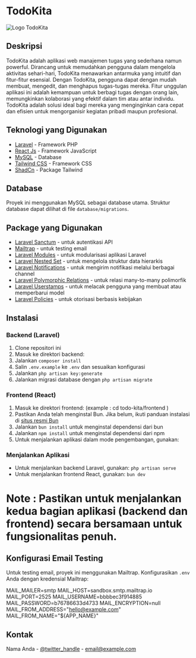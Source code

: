 # TodoKita

![Logo TodoKita](url_logo_todokita.png)

## Deskripsi

TodoKita adalah aplikasi web manajemen tugas yang sederhana namun powerful. Dirancang untuk memudahkan pengguna dalam mengelola aktivitas sehari-hari, TodoKita menawarkan antarmuka yang intuitif dan fitur-fitur esensial. Dengan TodoKita, pengguna dapat dengan mudah membuat, mengedit, dan menghapus tugas-tugas mereka. Fitur unggulan aplikasi ini adalah kemampuan untuk berbagi tugas dengan orang lain, memungkinkan kolaborasi yang efektif dalam tim atau antar individu. TodoKita adalah solusi ideal bagi mereka yang menginginkan cara cepat dan efisien untuk mengorganisir kegiatan pribadi maupun profesional.

## Teknologi yang Digunakan

- [Laravel](https://laravel.com/) - Framework PHP
- [React Js](https://react.dev/) - Framework JavaScript
- [MySQL](https://www.mysql.com/) - Database
- [Tailwind CSS](https://tailwindcss.com/) - Framework CSS
- [ShadCn](https://ui.shadcn.com/) - Package Tailwind

## Database

Proyek ini menggunakan MySQL sebagai database utama. Struktur database dapat dilihat di file `database/migrations`.

## Package yang Digunakan

- [Laravel Sanctum](https://laravel.com/docs/8.x/sanctum) - untuk autentikasi API
- [Mailtrap](https://mailtrap.io/) - untuk testing email
- [Laravel Modules](https://github.com/nWidart/laravel-modules) - untuk modularisasi aplikasi Laravel
- [Laravel Nested Set](https://github.com/lazychaser/laravel-nestedset) - untuk mengelola struktur data hierarkis
- [Laravel Notifications](https://laravel.com/docs/11.x/notifications) - untuk mengirim notifikasi melalui berbagai channel
- [Laravel Polymorphic Relations](https://laravel.com/docs/11.x/eloquent-relationships#many-to-many-polymorphic-relations) - untuk relasi many-to-many polimorfik
- [Laravel Userstamps](https://github.com/sqits/laravel-userstamps) - untuk melacak pengguna yang membuat atau memperbarui model
- [Laravel Policies](https://laravel.com/docs/11.x/authorization#writing-policies) - untuk otorisasi berbasis kebijakan

## Instalasi

### Backend (Laravel)

1. Clone repositori ini
2. Masuk ke direktori backend:
3. Jalankan `composer install`
4. Salin `.env.example` ke `.env` dan sesuaikan konfigurasi
5. Jalankan `php artisan key:generate`
6. Jalankan migrasi database dengan `php artisan migrate`

### Frontend (React)

1. Masuk ke direktori frontend: (example : cd todo-kita/frontend )
2. Pastikan Anda telah menginstal Bun. Jika belum, ikuti panduan instalasi di [situs resmi Bun](https://bun.sh/)
3. Jalankan `bun install` untuk menginstal dependensi dari bun
4. Jalankan `npm install` untuk menginstal dependensi dari npm
5. Untuk menjalankan aplikasi dalam mode pengembangan, gunakan:

### Menjalankan Aplikasi

- Untuk menjalankan backend Laravel, gunakan: `php artisan serve`
- Untuk menjalankan frontend React, gunakan: `bun dev`

# Note : Pastikan untuk menjalankan kedua bagian aplikasi (backend dan frontend) secara bersamaan untuk fungsionalitas penuh.

## Konfigurasi Email Testing

Untuk testing email, proyek ini menggunakan Mailtrap. Konfigurasikan `.env` Anda dengan kredensial Mailtrap:

MAIL_MAILER=smtp
MAIL_HOST=sandbox.smtp.mailtrap.io
MAIL_PORT=2525
MAIL_USERNAME=bbbbec3f914885
MAIL_PASSWORD=b76786633d4733
MAIL_ENCRYPTION=null
MAIL_FROM_ADDRESS="hello@example.com"
MAIL_FROM_NAME="${APP_NAME}"

## Kontak

Nama Anda - [@twitter_handle](https://twitter.com/twitter_handle) - email@example.com
